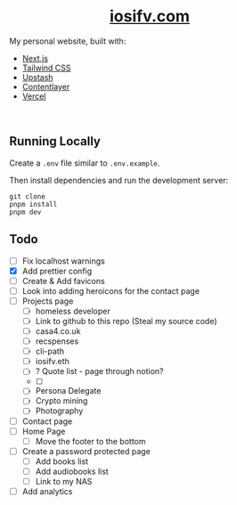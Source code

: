 <div align="center">
    <a href="https://iosifv.com"><h1 align="center">iosifv.com</h1></a>
</div>

My personal website, built with:

- [Next.js](https://nextjs.org/)
- [Tailwind CSS](https://tailwindcss.com/)
- [Upstash](https://upstash.com)
- [Contentlayer](https://www.contentlayer.dev/)
- [Vercel](https://vercel.com/)

<br/>

## Running Locally

Create a `.env` file similar to `.env.example`.

Then install dependencies and run the development server:

```sh-session
git clone
pnpm install
pnpm dev
```

## Todo

- [ ] Fix localhost warnings
- [x] Add prettier config
- [ ] Create & Add favicons
- [ ] Look into adding heroicons for the contact page
- [ ] Projects page
  - [ ] homeless developer
  - [ ] Link to github to this repo (Steal my source code)
  - [ ] casa4.co.uk
  - [ ] recspenses
  - [ ] cli-path
  - [ ] iosifv.eth
  - [ ] ? Quote list - page through notion?
  - [ ]
  - [ ] Persona Delegate
  - [ ] Crypto mining
  - [ ] Photography
- [ ] Contact page
- [ ] Home Page
  - [ ] Move the footer to the bottom
- [ ] Create a password protected page
  - [ ] Add books list
  - [ ] Add audiobooks list
  - [ ] Link to my NAS
- [ ] Add analytics
